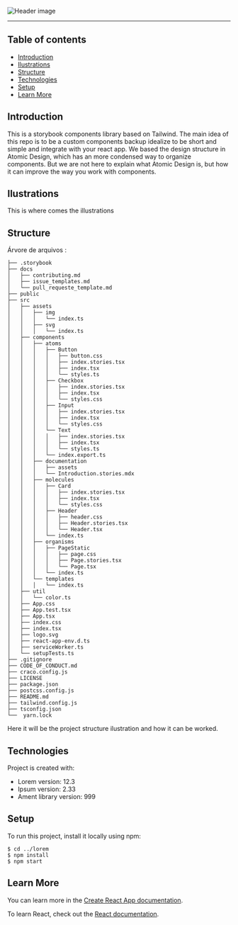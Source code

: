 ![Header image](https://i.ibb.co/t3jDLfx/frame1.png)

---

## Table of contents

* [Introduction](#introduction)
* [Ilustrations](#ilustrations)
* [Structure](#structure)
* [Technologies](#technologies)
* [Setup](#setup)
* [Learn More](#learn-more)

## Introduction

This is a storybook components library based on Tailwind. The main idea of this repo is to be a custom components backup idealize to be short and simple and integrate with your react app.
We based the design structure in Atomic Design, which has an more condensed way to organize components. But we are not here to explain what Atomic Design is, but how it can improve the way you work with components.

## Ilustrations

This is where comes the illustrations

## Structure
Árvore de arquivos :
```
├── .storybook
├── docs
│   ├── contributing.md
│   ├── issue_templates.md
│   └── pull_requeste_template.md
├── public
├── src
│   ├── assets
│   │   ├── img
│   │   │   └── index.ts
│   │   ├── svg
│   │   │   └── index.ts
│   ├── components
│   │   ├── atoms
│   │   │   ├── Button
│   │   │   │   ├── button.css
│   │   │   │   ├── index.stories.tsx
│   │   │   │   ├── index.tsx
│   │   │   │   └── styles.ts
│   │   │   ├── Checkbox
│   │   │   │   ├── index.stories.tsx
│   │   │   │   ├── index.tsx
│   │   │   │   └── styles.css
│   │   │   ├── Input
│   │   │   │   ├── index.stories.tsx
│   │   │   │   ├── index.tsx
│   │   │   │   └── styles.css
│   │   │   └── Text
│   │   │   │   ├── index.stories.tsx
│   │   │   │   ├── index.tsx
│   │   │   │   └── styles.ts
│   │   │   └── index.export.ts
│   │   ├── documentation
│   │   │   ├── assets
│   │   │   └── Introduction.stories.mdx
│   │   ├── molecules
│   │   │   ├── Card
│   │   │   │   ├── index.stories.tsx
│   │   │   │   ├── index.tsx
│   │   │   │   └── styles.css
│   │   │   ├── Header
│   │   │   │   ├── header.css
│   │   │   │   ├── Header.stories.tsx
│   │   │   │   └── Header.tsx
│   │   │   └── index.ts
│   │   ├── organisms
│   │   │   ├── PageStatic
│   │   │   │   ├── page.css
│   │   │   │   ├── Page.stories.tsx
│   │   │   │   └── Page.tsx
│   │   │   └── index.ts
│   │   └── templates
│   │   │   └── index.ts
│   ├── util
│   │   └── color.ts
│   ├── App.css
│   ├── App.test.tsx
│   ├── App.tsx
│   ├── index.css
│   ├── index.tsx
│   ├── logo.svg
│   ├── react-app-env.d.ts
│   ├── serviceWorker.ts
│   └── setupTests.ts
├── .gitignore
├── CODE_OF_CONDUCT.md
├── craco.config.js
├── LICENSE
├── package.json
├── postcss.config.js
├── README.md
├── tailwind.config.js
├── tsconfig.json
└──  yarn.lock

```

Here it will be the project structure ilustration and how it can be worked. 
	
## Technologies
Project is created with:
* Lorem version: 12.3
* Ipsum version: 2.33
* Ament library version: 999
	
## Setup
To run this project, install it locally using npm:

```
$ cd ../lorem
$ npm install
$ npm start
```

## Learn More

You can learn more in the [Create React App documentation](https://facebook.github.io/create-react-app/docs/getting-started).

To learn React, check out the [React documentation](https://reactjs.org/).
